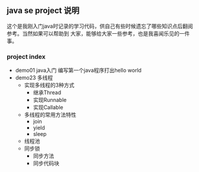 ## java se project 说明

这个是我刚入门java时记录的学习代码，供自己有些时候遗忘了哪些知识点后翻阅参考。当然如果可以帮助到
大家，能够给大家一些参考，也是我喜闻乐见的一件事。

### project index
- demo01 java入门 编写第一个java程序打出hello world
- demo23 多线程
     - 实现多线程的3种方式
        - 继承Thread
        - 实现Runnable
        - 实现Callable
     - 多线程的常用方法特性
        - join
        - yield
        - sleep
     - 线程池
     - 同步锁
        - 同步方法
        - 同步代码块